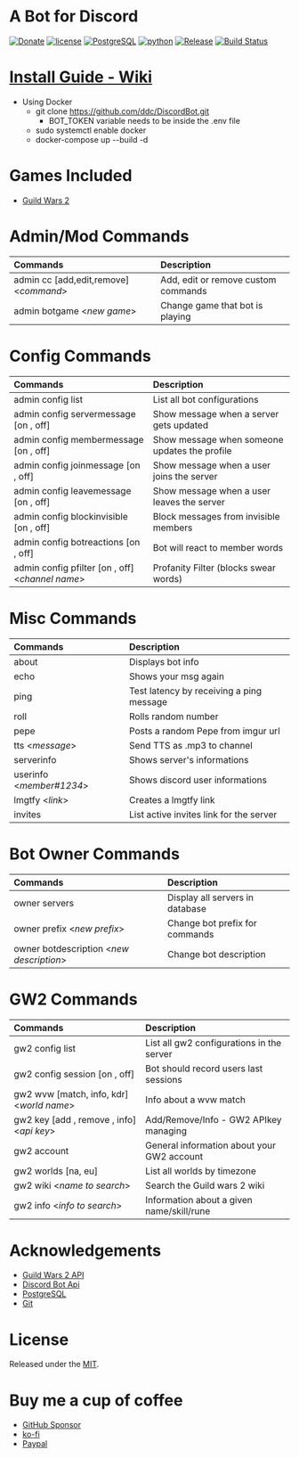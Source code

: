 # A Bot for Discord

[![Donate](https://img.shields.io/badge/Donate-PayPal-brightgreen.svg?style=plastic)](https://www.paypal.com/cgi-bin/webscr?cmd=_s-xclick&hosted_button_id=38E66BHC4623Y)
[![license](https://img.shields.io/github/license/ddc/DiscordBot.svg?style=plastic)](https://github.com/ddc/DiscordBot/blob/master/LICENSE) 
[![PostgreSQL](https://img.shields.io/badge/PostgreSQL-16-yellow.svg?style=plastic)](https://www.postgresql.org)
[![python](https://img.shields.io/badge/python-3.12-lightgrey.svg?style=plastic)](https://www.python.org/downloads/release)
[![Release](https://img.shields.io/github/release/ddc/DiscordBot.svg?style=plastic)](https://github.com/ddc/DiscordBot/releases/latest)
[![Build Status](https://img.shields.io/endpoint.svg?url=https://actions-badge.atrox.dev/ddc/DiscordBot/badge?ref=master&style=plastic&label=build&logo=none)](https://actions-badge.atrox.dev/ddc/DiscordBot/goto?ref=master)


<!--
### [Invitation Link](https://discordapp.com/api/oauth2/authorize?client_id=427992048088383518&permissions=8&scope=bot)
+ Use the link bellow to invite this bot into your server, or install your own using the install guide
    + [Invitation Link](https://discordapp.com/api/oauth2/authorize?client_id=427992048088383518&permissions=8&scope=bot)
-->

# [Install Guide - Wiki](https://ddc.github.io/DiscordBot)
+ Using Docker
    + git clone https://github.com/ddc/DiscordBot.git
      + BOT_TOKEN variable needs to be inside the .env file
    + sudo systemctl enable docker
    + docker-compose up --build -d

# Games Included
+ [Guild Wars 2](https://www.guildwars2.com)


# Admin/Mod Commands
| Commands                               | Description                         |
|:---------------------------------------|:------------------------------------|
| admin cc [add,edit,remove] <_command_> | Add, edit or remove custom commands |
| admin botgame <_new game_>             | Change game that bot is playing     |

# Config Commands
| Commands                                         | Description                                   |
|:-------------------------------------------------|:----------------------------------------------|
| admin config list                                | List all bot configurations                   |
| admin config servermessage   [on , off]          | Show message when a server gets updated       |
| admin config membermessage   [on , off]          | Show message when someone updates the profile |
| admin config joinmessage     [on , off]          | Show message when a user joins the server	    |
| admin config leavemessage    [on , off]          | Show message when a user leaves the server    |
| admin config blockinvisible  [on , off]          | Block messages from invisible members         |
| admin config botreactions    [on , off]          | Bot will react to member words                |
| admin config pfilter [on , off]	<_channel name_> | Profanity Filter (blocks swear words)         |

# Misc Commands
| Commands                 | Description                              |
|:-------------------------|:-----------------------------------------|
| about                    | Displays bot info                        |
| echo                     | Shows your msg again                     |
| ping                     | Test latency by receiving a ping message |
| roll                     | Rolls random number                      |
| pepe                     | Posts a random Pepe from imgur url       |
| tts <_message_>          | Send TTS as .mp3 to channel              |
| serverinfo               | Shows server's informations              |
| userinfo <_member#1234_> | Shows discord user informations          |
| lmgtfy <_link_>          | Creates a lmgtfy link	                   |
| invites                  | List active invites link for the server  |

# Bot Owner Commands
| Commands                                  | Description                     |
|:------------------------------------------|:--------------------------------|
| owner servers                             | Display all servers in database |
| owner prefix <_new prefix_>               | Change bot prefix for commands  |
| owner botdescription <_new description_>	 | Change bot description          |

# GW2 Commands
| Commands                                  | Description                                |
|:------------------------------------------|:-------------------------------------------|
| gw2 config list                           | List all gw2 configurations in the server  |
| gw2 config session [on , off]             | Bot should record users last sessions      |
| gw2 wvw [match, info, kdr] <_world name_> | Info about a wvw match                     |
| gw2 key [add , remove , info] <_api key_> | Add/Remove/Info - GW2 APIkey managing      |
| gw2 account                               | General information about your GW2 account |
| gw2 worlds [na, eu]                       | List all worlds by timezone                |
| gw2 wiki <_name to search_>               | Search the Guild wars 2 wiki               |
| gw2 info <_info to search_>               | Information about a given name/skill/rune  |



# Acknowledgements
+ [Guild Wars 2 API](https://wiki.guildwars2.com/wiki/API:2)
+ [Discord Bot Api](https://discordapp.com/developers/applications/me)
+ [PostgreSQL](https://www.postgresql.org)
+ [Git](https://git-scm.com/download)



# License
Released under the [MIT](LICENSE).



# Buy me a cup of coffee
+ [GitHub Sponsor](https://github.com/sponsors/ddc)
+ [ko-fi](https://ko-fi.com/ddcsta)
+ [Paypal](https://www.paypal.com/ncp/payment/6G9Z78QHUD4RJ)
